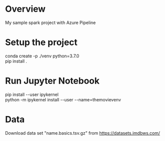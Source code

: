 # Overview

My sample spark project with Azure Pipeline

# Setup the project

conda create -p ./venv python=3.7.0   
pip install .

# Run Jupyter Notebook

pip install --user ipykernel   
python -m ipykernel install --user --name=themovievenv


# Data 
Download data set "name.basics.tsv.gz" from https://datasets.imdbws.com/
